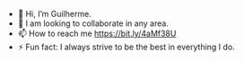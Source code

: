 - 👋 Hi, I’m Guilherme.
- 💞️ I am looking to collaborate in any area.
- 📫 How to reach me https://bit.ly/4aMf38U
- ⚡ Fun fact: I always strive to be the best in everything I do.

<!---
Guilherme0112/Guilherme0112 is a ✨ special ✨ repository because its `README.md` (this file) appears on your GitHub profile.
You can click the Preview link to take a look at your changes.
--->

